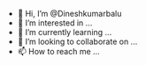 - 👋 Hi, I’m @Dineshkumarbalu
- 👀 I’m interested in ...
- 🌱 I’m currently learning ...
- 💞️ I’m looking to collaborate on ...
- 📫 How to reach me ...

<!---
Dineshkumarbalu/Dineshkumarbalu is a ✨ special ✨ repository because its `README.md` (this file) appears on your GitHub profile.
You can click the Preview link to take a look at your changes.
--->
